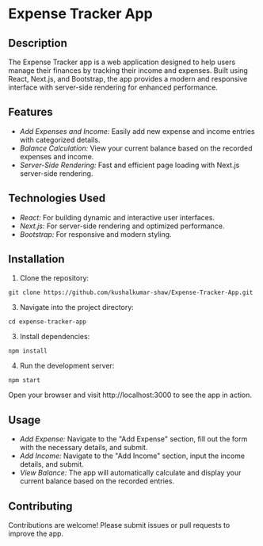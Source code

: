 # Expense Tracker App
## Description
The Expense Tracker app is a web application designed to help users manage their finances by tracking their income and expenses. Built using React, Next.js, and Bootstrap, the app provides a modern and responsive interface with server-side rendering for enhanced performance.

## Features
- *Add Expenses and Income:* Easily add new expense and income entries with categorized details.
- *Balance Calculation:* View your current balance based on the recorded expenses and income.
- *Server-Side Rendering:* Fast and efficient page loading with Next.js server-side rendering.

## Technologies Used
- *React:* For building dynamic and interactive user interfaces.
- *Next.js:* For server-side rendering and optimized performance.
- *Bootstrap:* For responsive and modern styling.

## Installation
1. Clone the repository:
```
git clone https://github.com/kushalkumar-shaw/Expense-Tracker-App.git
```

3. Navigate into the project directory:

```
cd expense-tracker-app
```

3. Install dependencies:

```
npm install
```

4. Run the development server:

```
npm start
```

Open your browser and visit http://localhost:3000 to see the app in action.

## Usage
- *Add Expense:* Navigate to the "Add Expense" section, fill out the form with the necessary details, and submit.
- *Add Income:* Navigate to the "Add Income" section, input the income details, and submit.
- *View Balance:* The app will automatically calculate and display your current balance based on the recorded entries.

## Contributing
Contributions are welcome! Please submit issues or pull requests to improve the app.
